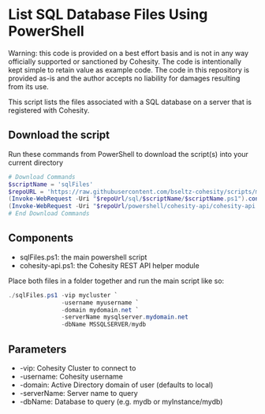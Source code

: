 # List SQL Database Files Using PowerShell

Warning: this code is provided on a best effort basis and is not in any way officially supported or sanctioned by Cohesity. The code is intentionally kept simple to retain value as example code. The code in this repository is provided as-is and the author accepts no liability for damages resulting from its use.

This script lists the files associated with a SQL database on a server that is registered with Cohesity.  

## Download the script

Run these commands from PowerShell to download the script(s) into your current directory

```powershell
# Download Commands
$scriptName = 'sqlFiles'
$repoURL = 'https://raw.githubusercontent.com/bseltz-cohesity/scripts/master'
(Invoke-WebRequest -Uri "$repoUrl/sql/$scriptName/$scriptName.ps1").content | Out-File "$scriptName.ps1"; (Get-Content "$scriptName.ps1") | Set-Content "$scriptName.ps1"
(Invoke-WebRequest -Uri "$repoUrl/powershell/cohesity-api/cohesity-api.ps1").content | Out-File cohesity-api.ps1; (Get-Content cohesity-api.ps1) | Set-Content cohesity-api.ps1
# End Download Commands
```

## Components

* sqlFiles.ps1: the main powershell script
* cohesity-api.ps1: the Cohesity REST API helper module

Place both files in a folder together and run the main script like so:

```powershell
./sqlFiles.ps1 -vip mycluster `
               -username myusername `
               -domain mydomain.net `
               -serverName mysqlserver.mydomain.net
               -dbName MSSQLSERVER/mydb
```

## Parameters

* -vip: Cohesity Cluster to connect to
* -username: Cohesity username
* -domain: Active Directory domain of user (defaults to local)
* -serverName: Server name to query
* -dbName: Database to query (e.g. mydb or myInstance/mydb)
